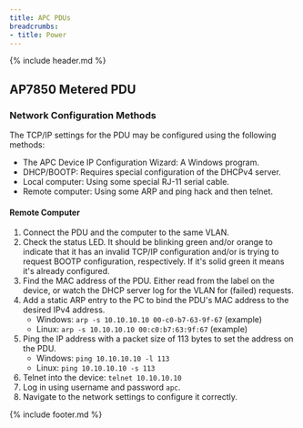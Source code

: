 ```yaml
---
title: APC PDUs
breadcrumbs:
- title: Power
---
```

{% include header.md %}

## AP7850 Metered PDU

### Network Configuration Methods

The TCP/IP settings for the PDU may be configured using the following methods:

- The APC Device IP Configuration Wizard: A Windows program.
- DHCP/BOOTP: Requires special configuration of the DHCPv4 server.
- Local computer: Using some special RJ-11 serial cable.
- Remote computer: Using some ARP and ping hack and then telnet.

#### Remote Computer

1. Connect the PDU and the computer to the same VLAN.
1. Check the status LED. It should be blinking green and/or orange to indicate that it has an invalid TCP/IP configuration and/or is trying to request BOOTP configuration, respectively. If it's solid green it means it's already configured.
1. Find the MAC address of the PDU. Either read from the label on the device, or watch the DHCP server log for the VLAN for (failed) requests.
1. Add a static ARP entry to the PC to bind the PDU's MAC address to the desired IPv4 address.
    - Windows: `arp -s 10.10.10.10 00-c0-b7-63-9f-67` (example)
    - Linux: `arp -s 10.10.10.10 00:c0:b7:63:9f:67` (example)
1. Ping the IP address with a packet size of 113 bytes to set the address on the PDU.
    - Windows: `ping 10.10.10.10 -l 113`
    - Linux: `ping 10.10.10.10 -s 113`
1. Telnet into the device: `telnet 10.10.10.10`
1. Log in using username and password `apc`.
1. Navigate to the network settings to configure it correctly.

{% include footer.md %}
